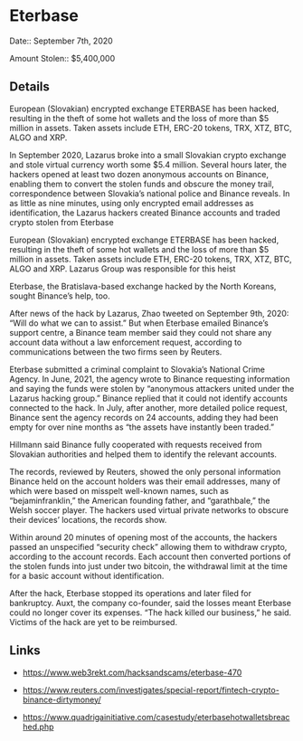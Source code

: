 # Eterbase

Date:: September 7th, 2020

Amount Stolen:: $5,400,000

## Details


European (Slovakian) encrypted exchange ETERBASE has been hacked, resulting in the theft of some hot wallets and the loss of more than $5 million in assets. Taken assets include ETH, ERC-20 tokens, TRX, XTZ, BTC, ALGO and XRP.

In September 2020, Lazarus broke into a small Slovakian crypto exchange and stole virtual currency worth some $5.4 million. Several hours later, the hackers opened at least two dozen anonymous accounts on Binance, enabling them to convert the stolen funds and obscure the money trail, correspondence between Slovakia’s national police and Binance reveals. In as little as nine minutes, using only encrypted email addresses as identification, the Lazarus hackers created Binance accounts and traded crypto stolen from Eterbase

European (Slovakian) encrypted exchange ETERBASE has been hacked, resulting in the theft of some hot wallets and the loss of more than $5 million in assets. Taken assets include ETH, ERC-20 tokens, TRX, XTZ, BTC, ALGO and XRP. Lazarus Group was responsible for this heist

Eterbase, the Bratislava-based exchange hacked by the North Koreans, sought Binance’s help, too.

After news of the hack by Lazarus, Zhao tweeted on September 9th, 2020: “Will do what we can to assist.” But when Eterbase emailed Binance’s support centre, a Binance team member said they could not share any account data without a law enforcement request, according to communications between the two firms seen by Reuters.

Eterbase submitted a criminal complaint to Slovakia’s National Crime Agency. In June, 2021, the agency wrote to Binance requesting information and saying the funds were stolen by “anonymous attackers united under the Lazarus hacking group.” Binance replied that it could not identify accounts connected to the hack. In July, after another, more detailed police request, Binance sent the agency records on 24 accounts, adding they had been empty for over nine months as “the assets have instantly been traded.”

Hillmann said Binance fully cooperated with requests received from Slovakian authorities and helped them to identify the relevant accounts.

The records, reviewed by Reuters, showed the only personal information Binance held on the account holders was their email addresses, many of which were based on misspelt well-known names, such as “bejaminfranklin,” the American founding father, and “garathbale,” the Welsh soccer player. The hackers used virtual private networks to obscure their devices’ locations, the records show.

Within around 20 minutes of opening most of the accounts, the hackers passed an unspecified “security check” allowing them to withdraw crypto, according to the account records. Each account then converted portions of the stolen funds into just under two bitcoin, the withdrawal limit at the time for a basic account without identification.

After the hack, Eterbase stopped its operations and later filed for bankruptcy. Auxt, the company co-founder, said the losses meant Eterbase could no longer cover its expenses. “The hack killed our business,” he said. Victims of the hack are yet to be reimbursed.


## Links

- https://www.web3rekt.com/hacksandscams/eterbase-470

- https://www.reuters.com/investigates/special-report/fintech-crypto-binance-dirtymoney/

- https://www.quadrigainitiative.com/casestudy/eterbasehotwalletsbreached.php
